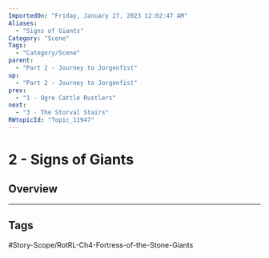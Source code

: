 ```yaml
---
ImportedOn: "Friday, January 27, 2023 12:02:47 AM"
Aliases:
  - "Signs of Giants"
Category: "Scene"
Tags:
  - "Category/Scene"
parent:
  - "Part 2 - Journey to Jorgenfist"
up:
  - "Part 2 - Journey to Jorgenfist"
prev:
  - "1 - Ogre Cattle Rustlers"
next:
  - "3 - The Storval Stairs"
RWtopicId: "Topic_11947"
---
```

# 2 - Signs of Giants
## Overview

---
## Tags
#Story-Scope/RotRL-Ch4-Fortress-of-the-Stone-Giants

